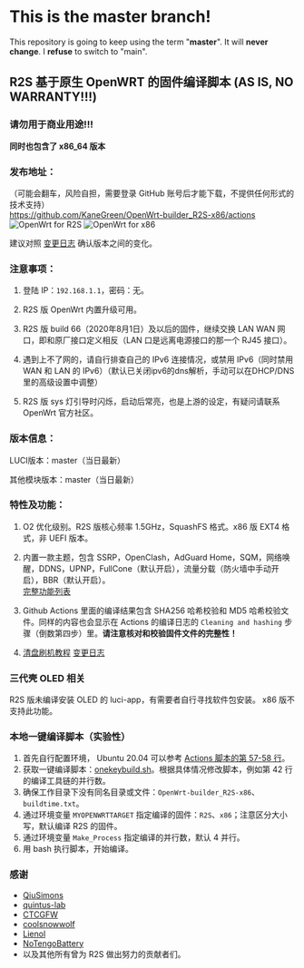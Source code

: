 # This is the master branch!
This repository is going to keep using the term "**master**". It will **never change**.
I **refuse** to switch to "main".

## R2S 基于原生 OpenWRT 的固件编译脚本 (AS IS, NO WARRANTY!!!)
### 请勿用于商业用途!!!
**同时也包含了 x86_64 版本**

### 发布地址：
（可能会翻车，风险自担，需要登录 GitHub 账号后才能下载，不提供任何形式的技术支持）  
https://github.com/KaneGreen/OpenWrt-builder_R2S-x86/actions  
![OpenWrt for R2S](https://github.com/KaneGreen/OpenWrt-builder_R2S-x86/workflows/OpenWrt%20for%20R2S/badge.svg?branch=master&event=push)
![OpenWrt for x86](https://github.com/KaneGreen/OpenWrt-builder_R2S-x86/workflows/OpenWrt%20for%20x86/badge.svg?branch=master&event=push)

建议对照 [变更日志](./CHANGELOG.md) 确认版本之间的变化。

### 注意事项：
1. 登陆 IP：`192.168.1.1`，密码：无。

2. R2S 版 OpenWrt 内置升级可用。

3. R2S 版 build 66（2020年8月1日）及以后的固件，继续交换 LAN WAN 网口，即和原厂接口定义相反（LAN 口是远离电源接口的那一个 RJ45 接口）。

4. 遇到上不了网的，请自行排查自己的 IPv6 连接情况，或禁用 IPv6（同时禁用 WAN 和 LAN 的 IPv6）（默认已关闭ipv6的dns解析，手动可以在DHCP/DNS里的高级设置中调整）

5. R2S 版 sys 灯引导时闪烁，启动后常亮，也是上游的设定，有疑问请联系 OpenWrt 官方社区。

### 版本信息：
LUCI版本：master（当日最新）

其他模块版本：master（当日最新）

### 特性及功能：
1. O2 优化级别。R2S 版核心频率 1.5GHz，SquashFS 格式。x86 版 EXT4 格式，非 UEFI 版本。

2. 内置一款主题，包含 SSRP，OpenClash，AdGuard Home，SQM，网络唤醒，DDNS，UPNP，FullCone（默认开启），流量分载（防火墙中手动开启），BBR（默认开启）。  
[完整功能列表](./featurelist.md)

3. Github Actions 里面的编译结果包含 SHA256 哈希校验和 MD5 哈希校验文件。同样的内容也会显示在 Actions 的编译日志的 `Cleaning and hashing` 步骤（倒数第四步）里。**请注意核对和校验固件文件的完整性！**

4. [清盘刷机教程](./howto_cleanflash.md)  [变更日志](./CHANGELOG.md)

### 三代壳 OLED 相关
R2S 版未编译安装 OLED 的 luci-app，有需要者自行寻找软件包安装。
x86 版不支持此功能。

### 本地一键编译脚本（实验性）
1. 首先自行配置环境， Ubuntu 20.04 可以参考 [Actions 脚本的第 57-58 行](.github/workflows/R2S-OpenWrt.yml)。
2. 获取一键编译脚本：[onekeybuild.sh](./onekeybuild.sh)。根据具体情况修改脚本，例如第 42 行的编译工具链的并行数。
3. 确保工作目录下没有同名目录或文件：`OpenWrt-builder_R2S-x86`、`buildtime.txt`。
4. 通过环境变量 `MYOPENWRTTARGET` 指定编译的固件：`R2S`、`x86`；注意区分大小写，默认编译 R2S 的固件。
5. 通过环境变量 `Make_Process` 指定编译的并行数，默认 4 并行。
6. 用 bash 执行脚本，开始编译。

### 感谢
* [QiuSimons](https://github.com/QiuSimons/)
* [quintus-lab](https://github.com/quintus-lab/)
* [CTCGFW](https://github.com/immortalwrt/immortalwrt)
* [coolsnowwolf](https://github.com/coolsnowwolf)
* [Lienol](https://github.com/Lienol)
* [NoTengoBattery](https://github.com/NoTengoBattery)
* 以及其他所有曾为 R2S 做出努力的贡献者们。
